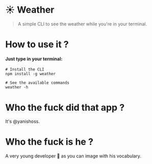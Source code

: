 # :sunny: Weather
> A simple CLI to see the weather while you're in your terminal.


# How to use it ?
#### Just type in your terminal: 
```shell
# Install the CLI
npm install -g weather

# See the available commands
weather -h
```

# Who the fuck did that app ?
It's @yanishoss.

# Who the fuck is he ?
A very young developer :metal: as you can image with his vocabulary.

